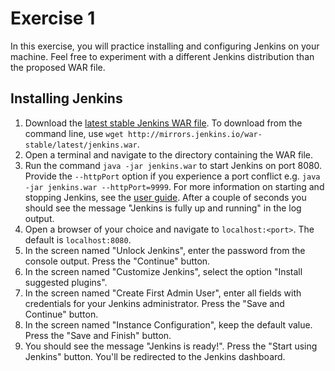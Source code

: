 # Exercise 1

In this exercise, you will practice installing and configuring Jenkins on your machine. Feel free to experiment with a different Jenkins distribution than the proposed WAR file.

## Installing Jenkins

1. Download the [latest stable Jenkins WAR file](http://mirrors.jenkins.io/war-stable/latest/jenkins.war). To download from the command line, use `wget http://mirrors.jenkins.io/war-stable/latest/jenkins.war`.
2. Open a terminal and navigate to the directory containing the WAR file.
3. Run the command `java -jar jenkins.war` to start Jenkins on port 8080. Provide the `--httpPort` option if you experience a port conflict e.g. `java -jar jenkins.war --httpPort=9999`. For more information on starting and stopping Jenkins, see the [user guide](https://wiki.jenkins.io/display/JENKINS/Starting+and+Accessing+Jenkins). After a couple of seconds you should see the message "Jenkins is fully up and running" in the log output.
4. Open a browser of your choice and navigate to `localhost:<port>`. The default is `localhost:8080`.
5. In the screen named "Unlock Jenkins", enter the password from the console output. Press the "Continue" button.
6. In the screen named "Customize Jenkins", select the option "Install suggested plugins".
7. In the screen named "Create First Admin User", enter all fields with credentials for your Jenkins administrator. Press the "Save and Continue" button.
8. In the screen named "Instance Configuration", keep the default value. Press the "Save and Finish" button.
9. You should see the message "Jenkins is ready!". Press the "Start using Jenkins" button. You'll be redirected to the Jenkins dashboard.